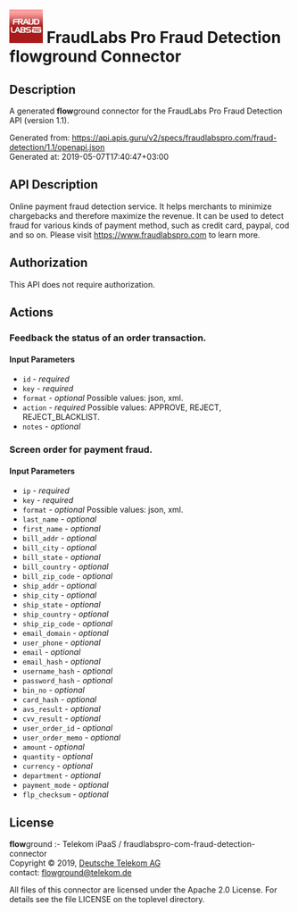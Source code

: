 # ![LOGO](logo.png) FraudLabs Pro Fraud Detection **flow**ground Connector

## Description

A generated **flow**ground connector for the FraudLabs Pro Fraud Detection API (version 1.1).

Generated from: https://api.apis.guru/v2/specs/fraudlabspro.com/fraud-detection/1.1/openapi.json<br/>
Generated at: 2019-05-07T17:40:47+03:00

## API Description

Online payment fraud detection service. It helps merchants to minimize chargebacks and therefore maximize the revenue. It can be used to detect fraud for various kinds of payment method, such as credit card, paypal, cod and so on. Please visit https://www.fraudlabspro.com to learn more.

## Authorization

This API does not require authorization.

## Actions

### Feedback the status of an order transaction.

#### Input Parameters
* `id` - _required_
* `key` - _required_
* `format` - _optional_
    Possible values: json, xml.
* `action` - _required_
    Possible values: APPROVE, REJECT, REJECT_BLACKLIST.
* `notes` - _optional_

### Screen order for payment fraud.

#### Input Parameters
* `ip` - _required_
* `key` - _required_
* `format` - _optional_
    Possible values: json, xml.
* `last_name` - _optional_
* `first_name` - _optional_
* `bill_addr` - _optional_
* `bill_city` - _optional_
* `bill_state` - _optional_
* `bill_country` - _optional_
* `bill_zip_code` - _optional_
* `ship_addr` - _optional_
* `ship_city` - _optional_
* `ship_state` - _optional_
* `ship_country` - _optional_
* `ship_zip_code` - _optional_
* `email_domain` - _optional_
* `user_phone` - _optional_
* `email` - _optional_
* `email_hash` - _optional_
* `username_hash` - _optional_
* `password_hash` - _optional_
* `bin_no` - _optional_
* `card_hash` - _optional_
* `avs_result` - _optional_
* `cvv_result` - _optional_
* `user_order_id` - _optional_
* `user_order_memo` - _optional_
* `amount` - _optional_
* `quantity` - _optional_
* `currency` - _optional_
* `department` - _optional_
* `payment_mode` - _optional_
* `flp_checksum` - _optional_

## License

**flow**ground :- Telekom iPaaS / fraudlabspro-com-fraud-detection-connector<br/>
Copyright © 2019, [Deutsche Telekom AG](https://www.telekom.de)<br/>
contact: flowground@telekom.de

All files of this connector are licensed under the Apache 2.0 License. For details
see the file LICENSE on the toplevel directory.
